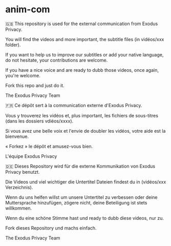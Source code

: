 # anim-com

🇬🇧
This repository is used for the external communication from Exodus Privacy.

You will find the videos and more important, the subtitle files (in vidéos/xxx folder).

If you want to help us to improve our subtitles or add your native language, do not hesitate, your contributions are welcome.

If you have a nice voice and are ready to dubb those videos, once again, you're welcome.

Fork this repo and just do it.

The Exodus Privacy Team

🇫🇷
Ce dépôt sert à la communication externe d'Exodus Privacy.

Vous y trouverez les vidéos et, plus important, les fichiers de sous-titres (dans les dossiers vdiéos/xxxx).

Si vous avez une belle voix et l'envie de doubler les vidéos, votre aide est la bienvenue.

« Forkez » le dépôt et amusez-vous bien.

L'équipe Exodus Privacy

:de:
Dieses Repository wird für die externe Kommunikation von Exodus Privacy benutzt.

Die Videos und viel wichtiger die Untertitel Dateien findest du in (vidéos/xxx Verzeichnis).

Wenn du uns helfen willst um unsere Untertitel zu verbessen oder deine Muttersprache hinzufügen, zögere nicht, deine Beteiligung ist stets willkommen.

Wenn du eine schöne Stimme hast und ready to dubb diese videos, nur zu.

Fork dieses Repository und machs einfach.

The Exodus Privacy Team
